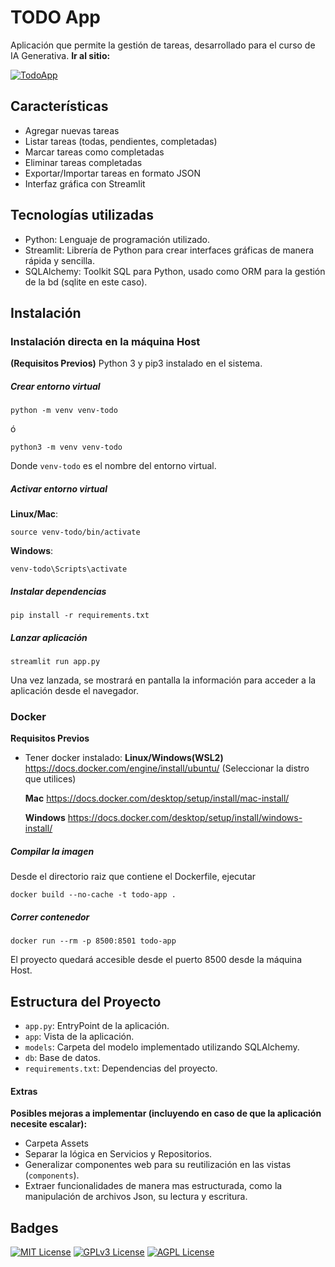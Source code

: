  
# TODO App

Aplicación que permite la gestión de tareas, desarrollado para el curso de IA Generativa.
**Ir al sitio:** 

[![TodoApp](https://img.shields.io/badge/Website-TodoApp-4c8bf5?logo=appveyor&logoColor=white&style=for-the-badge)](https://todoapp.alexandercalderon.dev)



## Características
- Agregar nuevas tareas
- Listar tareas (todas, pendientes, completadas)
- Marcar tareas como completadas
- Eliminar tareas completadas
- Exportar/Importar tareas en formato JSON
- Interfaz gráfica con Streamlit


## Tecnologías utilizadas
- Python: Lenguaje de programación utilizado.
- Streamlit: Librería de Python para crear interfaces gráficas de manera rápida y sencilla.
- SQLAlchemy: Toolkit SQL para Python, usado como ORM para la gestión de la bd (sqlite en este caso).



## Instalación

### Instalación directa en la máquina Host

**(Requisitos Previos)**
Python 3 y pip3 instalado en el sistema.

##### Crear entorno virtual
```
python -m venv venv-todo
```
ó
```
python3 -m venv venv-todo
```

Donde `venv-todo` es el nombre del entorno virtual.

##### Activar entorno virtual
**Linux/Mac**: 
```
source venv-todo/bin/activate
```

**Windows**:
```
venv-todo\Scripts\activate
```
##### Instalar dependencias
```
pip install -r requirements.txt
```
##### Lanzar aplicación
```
streamlit run app.py
```

Una vez lanzada, se mostrará en pantalla la información para acceder a la aplicación desde el navegador.


### Docker
**Requisitos Previos**
- Tener docker instalado:
	**Linux/Windows(WSL2)**
	https://docs.docker.com/engine/install/ubuntu/
	(Seleccionar la distro que utilices)
	
	**Mac**
	https://docs.docker.com/desktop/setup/install/mac-install/
	
	**Windows**
	https://docs.docker.com/desktop/setup/install/windows-install/


##### Compilar la imagen
Desde el directorio raiz que contiene el Dockerfile, ejecutar
```
docker build --no-cache -t todo-app .
```

##### Correr contenedor
```
docker run --rm -p 8500:8501 todo-app
```
El proyecto quedará accesible desde el puerto 8500 desde la máquina Host.


## Estructura del Proyecto

- `app.py`: EntryPoint de la aplicación.
- `app`: Vista de la aplicación.
- `models`: Carpeta del modelo implementado utilizando SQLAlchemy.
- `db`: Base de datos.
- `requirements.txt`: Dependencias del proyecto.


#### Extras

**Posibles mejoras a implementar (incluyendo en caso de que la aplicación necesite escalar):**
- Carpeta Assets
- Separar la lógica en Servicios y Repositorios.
- Generalizar componentes web para su reutilización en las vistas (`components`).
- Extraer funcionalidades de manera mas estructurada, como la manipulación de archivos Json, su lectura y escritura.


## Badges  

[![MIT License](https://img.shields.io/badge/License-MIT-green.svg)](https://choosealicense.com/licenses/mit/)
[![GPLv3 License](https://img.shields.io/badge/License-GPL%20v3-yellow.svg)](https://opensource.org/licenses/)
[![AGPL License](https://img.shields.io/badge/license-AGPL-blue.svg)](http://www.gnu.org/licenses/agpl-3.0)

